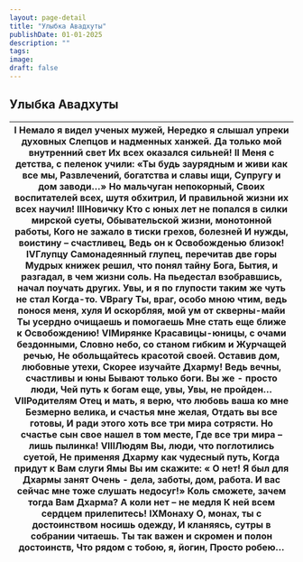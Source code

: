 ```yaml
---
layout: page-detail
title: "Улыбка Авадхуты"
publishDate: 01-01-2025
description: ""
tags:
image:
draft: false
---
```


## Улыбка Авадхуты
| I  Немало я видел ученых мужей,  Нередко я слышал упреки духовных  Слепцов и надменных ханжей.  Да только мой внутренний свет  Их всех оказался сильней! II  Меня с детства, с пеленок учили:  «Ты будь заурядным и живи как все мы,  Развлечений, богатства и славы ищи,  Супругу и дом заводи…»  Но мальчуган непокорный,  Своих воспитателей всех, шутя обхитрил,  И правильной жизни их всех научил! IIIНовичку  Кто с юных лет не попался в силки мирской суеты,  Обывательской жизни, монотонной работы,  Кого не зажало в тиски грехов, болезней  И нужды, воистину – счастливец,  Ведь он к Освобожденью близок! IVГлупцу  Самонадеянный глупец, перечитав две горы  Мудрых книжек решил, что понял тайну Бога,  Бытия, и разгадал, в чем жизни соль.  На пьедестал взобравшись, начал поучать других.  Увы, и я по глупости таким же чуть не стал  Когда-то. VВрагу  Ты, враг, особо мною чтим, ведь понося меня, хуля  И оскорбляя, мой ум от скверны-майи  Ты усердно очищаешь и помогаешь  Мне стать еще ближе к Освобождению! VIМирянке  Красавицы-юницы, с очами бездонными,  Словно небо, со станом гибким и  Журчащей речью,  Не обольщайтесь красотой своей.  Оставив дом, любовные утехи,  Скорее изучайте Дхарму!  Ведь вечны, счастливы и юны  Бывают только боги.  Вы же - просто люди,  Чей путь к богам еще, увы,  Увы, не пройден… VIIРодителям  Отец и мать, я верю, что любовь ваша ко мне  Безмерно велика, и счастья мне желая,  Отдать вы все готовы,  И ради этого хоть все три мира сотрясти.  Но счастье сын свое нашел в том месте,  Где все три мира –лишь пылинка! VIIIЛюдям  Вы, люди, что поглотились суетой,  Не применяя Дхарму как чудесный путь,  Когда придут к Вам слуги Ямы  Вы им скажите: « О нет! Я был для Дхармы занят  Очень - дела, заботы, дом, работа.  И вас сейчас мне тоже слушать недосуг!»  Коль сможете, зачем тогда Вам Дхарма?  А коли нет – не медля  К ней всем сердцем прилепитесь! IXМонаху  О, монах, ты с достоинством носишь одежду,  И кланяясь, сутры в собрании читаешь.  Ты так важен и скромен и полон достоинств,  Что рядом с тобою, я, йогин,  Просто робею… |
| ---------------------------------------------------------------------------------------------------------------------------------------------------------------------------------------------------------------------------------------------------------------------------------------------------------------------------------------------------------------------------------------------------------------------------------------------------------------------------------------------------------------------------------------------------------------------------------------------------------------------------------------------------------------------------------------------------------------------------------------------------------------------------------------------------------------------------------------------------------------------------------------------------------------------------------------------------------------------------------------------------------------------------------------------------------------------------------------------------------------------------------------------------------------------------------------------------------------------------------------------------------------------------------------------------------------------------------------------------------------------------------------------------------------------------------------------------------------------------------------------------------------------------------------------------------------------------------------------------------------------------------------------------------------------------------------------------------------------------------------------------------------------------------------------------------------------------------------------------------------------------------------------------------------------------------------------------------------------------------------------------------------------------------------------------------------------------------------------------------------------------------------- |
  
  
